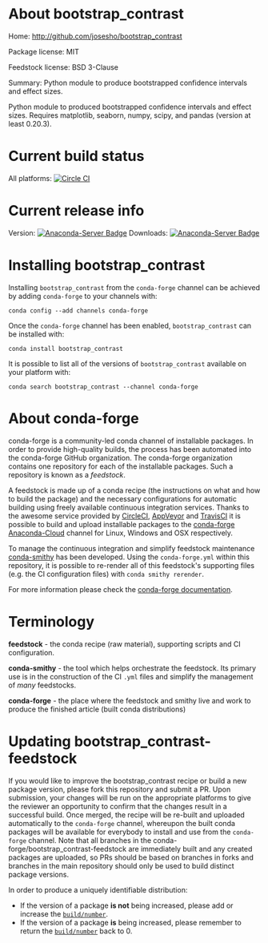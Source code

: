 About bootstrap_contrast
========================

Home: http://github.com/josesho/bootstrap_contrast

Package license: MIT

Feedstock license: BSD 3-Clause

Summary: Python module to produce bootstrapped confidence intervals and effect sizes.

Python module to produced bootstrapped confidence intervals and effect sizes. Requires matplotlib, seaborn, numpy, scipy, and pandas (version at least 0.20.3).

Current build status
====================

All platforms: [![Circle CI](https://circleci.com/gh/conda-forge/bootstrap_contrast-feedstock.svg?style=shield)](https://circleci.com/gh/conda-forge/bootstrap_contrast-feedstock)

Current release info
====================
Version: [![Anaconda-Server Badge](https://anaconda.org/conda-forge/bootstrap_contrast/badges/version.svg)](https://anaconda.org/conda-forge/bootstrap_contrast)
Downloads: [![Anaconda-Server Badge](https://anaconda.org/conda-forge/bootstrap_contrast/badges/downloads.svg)](https://anaconda.org/conda-forge/bootstrap_contrast)

Installing bootstrap_contrast
=============================

Installing `bootstrap_contrast` from the `conda-forge` channel can be achieved by adding `conda-forge` to your channels with:

```
conda config --add channels conda-forge
```

Once the `conda-forge` channel has been enabled, `bootstrap_contrast` can be installed with:

```
conda install bootstrap_contrast
```

It is possible to list all of the versions of `bootstrap_contrast` available on your platform with:

```
conda search bootstrap_contrast --channel conda-forge
```


About conda-forge
=================

conda-forge is a community-led conda channel of installable packages.
In order to provide high-quality builds, the process has been automated into the
conda-forge GitHub organization. The conda-forge organization contains one repository
for each of the installable packages. Such a repository is known as a *feedstock*.

A feedstock is made up of a conda recipe (the instructions on what and how to build
the package) and the necessary configurations for automatic building using freely
available continuous integration services. Thanks to the awesome service provided by
[CircleCI](https://circleci.com/), [AppVeyor](http://www.appveyor.com/)
and [TravisCI](https://travis-ci.org/) it is possible to build and upload installable
packages to the [conda-forge](https://anaconda.org/conda-forge)
[Anaconda-Cloud](http://docs.anaconda.org/) channel for Linux, Windows and OSX respectively.

To manage the continuous integration and simplify feedstock maintenance
[conda-smithy](http://github.com/conda-forge/conda-smithy) has been developed.
Using the ``conda-forge.yml`` within this repository, it is possible to re-render all of
this feedstock's supporting files (e.g. the CI configuration files) with ``conda smithy rerender``.

For more information please check the [conda-forge documentation](https://conda-forge.org/docs/).

Terminology
===========

**feedstock** - the conda recipe (raw material), supporting scripts and CI configuration.

**conda-smithy** - the tool which helps orchestrate the feedstock.
                   Its primary use is in the construction of the CI ``.yml`` files
                   and simplify the management of *many* feedstocks.

**conda-forge** - the place where the feedstock and smithy live and work to
                  produce the finished article (built conda distributions)


Updating bootstrap_contrast-feedstock
=====================================

If you would like to improve the bootstrap_contrast recipe or build a new
package version, please fork this repository and submit a PR. Upon submission,
your changes will be run on the appropriate platforms to give the reviewer an
opportunity to confirm that the changes result in a successful build. Once
merged, the recipe will be re-built and uploaded automatically to the
`conda-forge` channel, whereupon the built conda packages will be available for
everybody to install and use from the `conda-forge` channel.
Note that all branches in the conda-forge/bootstrap_contrast-feedstock are
immediately built and any created packages are uploaded, so PRs should be based
on branches in forks and branches in the main repository should only be used to
build distinct package versions.

In order to produce a uniquely identifiable distribution:
 * If the version of a package **is not** being increased, please add or increase
   the [``build/number``](http://conda.pydata.org/docs/building/meta-yaml.html#build-number-and-string).
 * If the version of a package **is** being increased, please remember to return
   the [``build/number``](http://conda.pydata.org/docs/building/meta-yaml.html#build-number-and-string)
   back to 0.